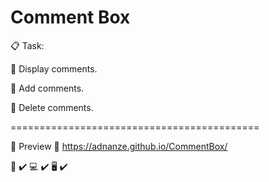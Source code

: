 # Comment Box

:clipboard: Task:

:pushpin: Display comments.

:pushpin: Add comments.

:pushpin: Delete comments.

===========================================

:eyes: Preview :paperclip: https://adnanze.github.io/CommentBox/

:iphone: :heavy_check_mark:
:computer: :heavy_check_mark:
:desktop_computer: :heavy_check_mark:
